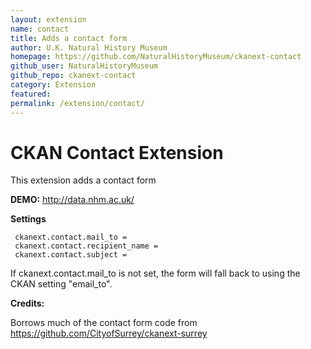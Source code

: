 ```yaml
---
layout: extension
name: contact
title: Adds a contact form
author: U.K. Natural History Museum
homepage: https://github.com/NaturalHistoryMuseum/ckanext-contact
github_user: NaturalHistoryMuseum
github_repo: ckanext-contact
category: Extension
featured: 
permalink: /extension/contact/
---
```



# CKAN Contact Extension

This extension adds a contact form

**DEMO:** http://data.nhm.ac.uk/

**Settings**

     ckanext.contact.mail_to =
     ckanext.contact.recipient_name =
     ckanext.contact.subject =

If ckanext.contact.mail_to is not set, the form will fall back to using the CKAN setting "email_to".

**Credits:**

Borrows much of the contact form code from https://github.com/CityofSurrey/ckanext-surrey

